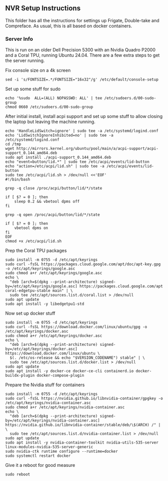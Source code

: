 ## NVR Setup Instructions

This folder has all the instructions for settings up Frigate, Double-take and Compreface.  As usual, this is all based on docker containers.

### Server Info

This is run on an older Dell Precision 5300 with an Nvidia Quadro P2000 and a Coral TPU, running Ubuntu 24.04.  There are a few extra steps to get the server running.

Fix console size on a 4k screen

```shell
sed -i 's/FONTSIZE=.*/FONTSIZE="16x32"/g' /etc/default/console-setup
```

Set up some stuff for sudo

```shell
echo '%sudo  ALL=(ALL) NOPASSWD: ALL' | tee /etc/sudoers.d/00-sudo-group
chmod 0660 /etc/sudoers.d/00-sudo-group
```

After initial install, install acpi support and set up some stuff to allow closing the laptop but leaving the machine running.

```shell
echo 'HandleLidSwitch=ignore' | sudo tee -a /etc/systemd/logind.conf
echo 'LidSwitchIgnoreInhibited=no' | sudo tee -a /etc/systemd/logind.conf
cd /tmp
wget http://mirrors.kernel.org/ubuntu/pool/main/a/acpi-support/acpi-support_0.144_amd64.deb
sudo apt install ./acpi-support_0.144_amd64.deb
echo "event=button/lid.*" | sudo tee /etc/acpi/events/lid-button
echo "action=/etc/acpi/lid.sh" | sudo tee -a /etc/acpi/events/lid-button
sudo tee /etc/acpi/lid.sh > /dev/null <<'EOF'
#!/bin/bash

grep -q close /proc/acpi/button/lid/*/state

if [ $? = 0 ]; then
    sleep 0.2 && vbetool dpms off
fi

grep -q open /proc/acpi/button/lid/*/state

if [ $? = 0 ]; then
    vbetool dpms on
fi
EOF
chmod +x /etc/acpi/lid.sh
```

Prep the Coral TPU packages

```shell
sudo install -m 0755 -d /etc/apt/keyrings
sudo curl -fsSL https://packages.cloud.google.com/apt/doc/apt-key.gpg -o /etc/apt/keyrings/google.asc
sudo chmod a+r /etc/apt/keyrings/google.asc
echo \
  "deb [arch=$(dpkg --print-architecture) signed-by=/etc/apt/keyrings/google.asc] https://packages.cloud.google.com/apt coral-edgetpu-stable main" | \
  sudo tee /etc/apt/sources.list.d/coral.list > /dev/null
sudo apt update
sudo apt install -y libedgetpu1-std
```

Now set up docker stuff

```shell
sudo install -m 0755 -d /etc/apt/keyrings
sudo curl -fsSL https://download.docker.com/linux/ubuntu/gpg -o /etc/apt/keyrings/docker.asc
sudo chmod a+r /etc/apt/keyrings/docker.asc
echo \
  "deb [arch=$(dpkg --print-architecture) signed-by=/etc/apt/keyrings/docker.asc] https://download.docker.com/linux/ubuntu \
  $(. /etc/os-release && echo "$VERSION_CODENAME") stable" | \
  sudo tee /etc/apt/sources.list.d/docker.list > /dev/null
sudo apt update
sudo apt install -y docker-ce docker-ce-cli containerd.io docker-buildx-plugin docker-compose-plugin
```

Prepare the Nvidia stuff for containers

```shell
sudo install -m 0755 -d /etc/apt/keyrings
sudo curl -fsSL https://nvidia.github.io/libnvidia-container/gpgkey -o /etc/apt/keyrings/nvidia-container.asc
sudo chmod a+r /etc/apt/keyrings/nvidia-container.asc
echo \
  "deb [arch=$(dpkg --print-architecture) signed-by=/etc/apt/keyrings/nvidia-container.asc] https://nvidia.github.io/libnvidia-container/stable/deb/\$(ARCH) /" | \
  sudo tee /etc/apt/sources.list.d/nvidia-container.list > /dev/null
sudo apt update
sudo apt install -y nvidia-container-toolkit nvidia-utils-535-server linux-modules-nvidia-535-server-generic
sudo nvidia-ctk runtime configure --runtime=docker
sudo systemctl restart docker
```

Give it a reboot for good measure

```shell
sudo reboot
```
